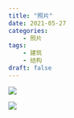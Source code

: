 ```yaml
---
title: "照片"
date: 2021-05-27
categories:
    - 照片
tags:
    - 建筑
    - 结构
draft: false
---
```


![](./IMG_7453.jpg)

![](./IMG_7455.jpg)